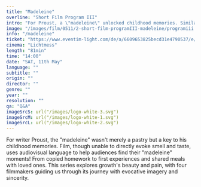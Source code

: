 ```yaml
---
title: "Madeleine"
overline: "Short Film Program III"
intro: "For Proust, a \"madeleine\" unlocked childhood memories. Similarly, this film series uses evocative imagery to revisit moments of growth and nostalgia through the sincere visions of four filmmakers."
image: "/images/film/0511/2-short-film-programIII-madeleine/programiii.jpg"
info: "/madeleine"
ticket: "https://www.eventim-light.com/de/a/6609653825becd31e4790537/e/66199a680809495cf25d22ac"
cinema: "Lichtmess"
length: "81min"
time: "14:00"
date: "SAT, 11th May"
language: ""
subtitle: ""
origin: ""
director: ""
genre: ""
year: ""
resolution: ""
qa: "Q&A"
imageSrcS: url("/images/logo-white-3.svg")
imageSrcM: url("/images/logo-white-1.svg")
imageSrcL: url("/images/logo-white-2.svg")
---
```


For writer Proust, the "madeleine" wasn't merely a pastry but a key to his childhood memories. Film, though unable to directly evoke smell and taste, uses audiovisual language to help audiences find their "madeleine" moments! From copied homework to first experiences and shared meals with loved ones. This series explores growth's beauty and pain, with four filmmakers guiding us through its journey with evocative imagery and sincerity. 



